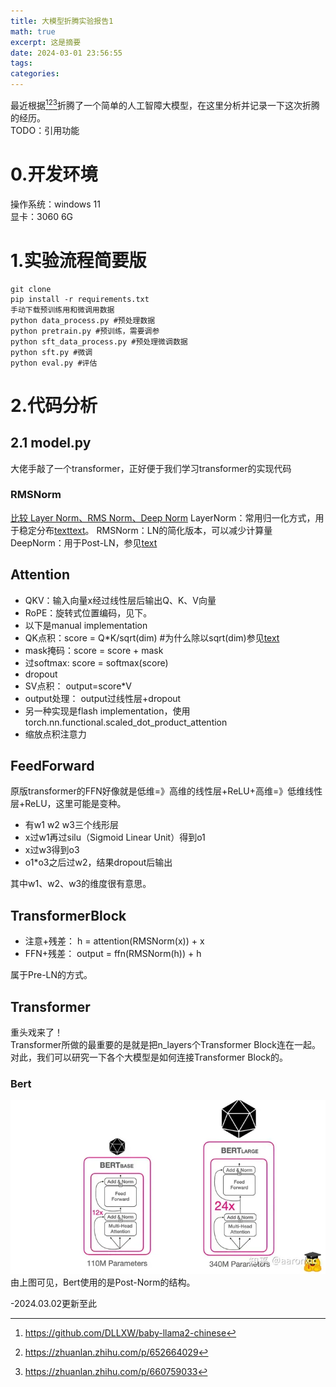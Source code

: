 ```yaml
---
title: 大模型折腾实验报告1
math: true
excerpt: 这是摘要
date: 2024-03-01 23:56:55
tags:
categories:
---
```

最近根据[^1][^2][^3]折腾了一个简单的人工智障大模型，在这里分析并记录一下这次折腾的经历。  
TODO：引用功能
[^1]:https://github.com/DLLXW/baby-llama2-chinese
[^2]:https://zhuanlan.zhihu.com/p/652664029
[^3]:https://zhuanlan.zhihu.com/p/660759033
# 0.开发环境
操作系统：windows 11  
显卡：3060 6G  

# 1.实验流程简要版
```
git clone          
pip install -r requirements.txt
手动下载预训练用和微调用数据
python data_process.py #预处理数据
python pretrain.py #预训练，需要调参
python sft_data_process.py #预处理微调数据
python sft.py #微调
python eval.py #评估
```

# 2.代码分析

## 2.1 model.py

大佬手敲了一个transformer，正好便于我们学习transformer的实现代码  

### RMSNorm

[比较 Layer Norm、RMS Norm、Deep Norm](https://zhuanlan.zhihu.com/p/620297938)
LayerNorm：常用归一化方式，用于稳定分布[text](https://www.zhihu.com/question/487766088)[text](https://zhuanlan.zhihu.com/p/492803886)。
RMSNorm：LN的简化版本，可以减少计算量
DeepNorm：用于Post-LN，参见[text](https://zhuanlan.zhihu.com/p/640784855)

## Attention

- QKV：输入向量x经过线性层后输出Q、K、V向量
- RoPE：旋转式位置编码，见下。
- 以下是manual implementation
- QK点积：score = Q*K/sqrt(dim)    #为什么除以sqrt(dim)参见[text](https://zhuanlan.zhihu.com/p/640784855)
- mask掩码：score = score + mask
- 过softmax: score = softmax(score)
- dropout
- SV点积： output=score*V
- output处理： output过线性层+dropout
- 另一种实现是flash implementation，使用torch.nn.functional.scaled_dot_product_attention
- 缩放点积注意力


## FeedForward

原版transformer的FFN好像就是低维=》高维的线性层+ReLU+高维=》低维线性层+ReLU，这里可能是变种。  

- 有w1 w2 w3三个线形层
- x过w1再过silu（Sigmoid Linear Unit）得到o1
- x过w3得到o3
- o1*o3之后过w2，结果dropout后输出

其中w1、w2、w3的维度很有意思。

## TransformerBlock

- 注意+残差： h = attention(RMSNorm(x)) + x
- FFN+残差： output = ffn(RMSNorm(h)) + h

属于Pre-LN的方式。

## Transformer
重头戏来了！  
Transformer所做的最重要的是就是把n_layers个Transformer Block连在一起。对此，我们可以研究一下各个大模型是如何连接Transformer Block的。  

### Bert
![bert](https://github.com/040822/picx-images-hosting/raw/master/v2-e162330dd6ecec3422548465fdb50cb4_720w.8hg7t5t5m0.webp)  
由上图可见，Bert使用的是Post-Norm的结构。

-2024.03.02更新至此
